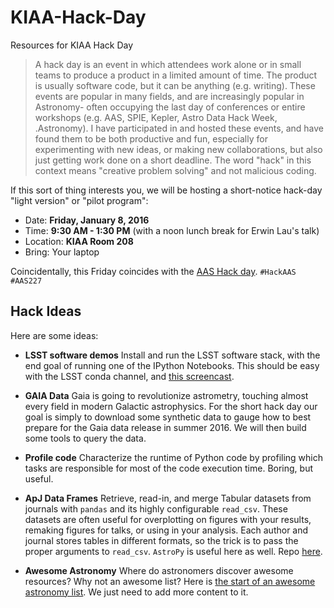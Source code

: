 # KIAA-Hack-Day
Resources for KIAA Hack Day


>A hack day is an event in which attendees work alone or in small teams to produce a product in a limited amount of time.  The product is usually software code, but it can be anything (e.g. writing).  These events are popular in many fields, and are increasingly popular in Astronomy- often occupying the last day of conferences or entire workshops (e.g. AAS, SPIE, Kepler, Astro Data Hack Week, .Astronomy).  I have participated in and hosted these events, and have found them to be both productive and fun, especially for experimenting with new ideas, or making new collaborations, but also just getting work done on a short deadline.  The word "hack" in this context means "creative problem solving" and not malicious coding.

If this sort of thing interests you, we will be hosting a short-notice hack-day "light version" or "pilot program":

- Date: **Friday, January 8, 2016**
- Time: **9:30 AM - 1:30 PM** (with a noon lunch break for Erwin Lau's talk)
- Location: **KIAA Room 208**
- Bring: Your laptop 

Coincidentally, this Friday coincides with the [AAS Hack day](http://astrobetter.com/wiki/AASHackDay).  `#HackAAS` `#AAS227`

## Hack Ideas
Here are some ideas:

- **LSST software demos**  Install and run the LSST software stack, with the end goal of running one of the IPython Notebooks.  This should be easy with the LSST conda channel, and [this screencast](https://community.lsst.org/t/installing-lsst-stack-binaries-with-conda-screencast/361).

- **GAIA Data**  Gaia is going to revolutionize astrometry, touching almost every field in modern Galactic astrophysics.  For the short hack day our goal is simply to download some synthetic data to gauge how to best prepare for the Gaia data release in summer 2016.  We will then build some tools to query the data.

- **Profile code**  Characterize the runtime of Python code by profiling which tasks are responsible for most of the code execution time.  Boring, but useful.

- **ApJ Data Frames** Retrieve, read-in, and merge Tabular datasets from journals with `pandas` and its highly configurable `read_csv`.  These datasets are often useful for overplotting on figures with your results, remaking figures for talks, or using in your analysis.  Each author and journal stores tables in different formats, so the trick is to pass the proper arguments to `read_csv`.  `AstroPy` is useful here as well. Repo [here](https://github.com/BrownDwarf/ApJdataFrames).

- **Awesome Astronomy** Where do astronomers discover awesome resources?  Why not an awesome list?  Here is [the start of an awesome astronomy list](https://github.com/jonathansick/awesome-astronomy).  We just need to add more content to it.
